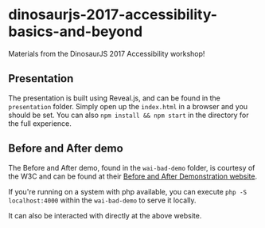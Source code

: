 # dinosaurjs-2017-accessibility-basics-and-beyond

Materials from the DinosaurJS 2017 Accessibility workshop!

## Presentation

The presentation is built using Reveal.js, and can be found in the
`presentation` folder. Simply open up the `index.html` in a browser and you
should be set. You can also `npm install && npm start` in the directory for the
full experience.

## Before and After demo

The Before and After demo, found in the `wai-bad-demo` folder, is courtesy of
the W3C and can be found at their [Before and After Demonstration
website](https://www.w3.org/WAI/demos/bad/).

If you're running on a system with php available, you can execute `php -S
localhost:4000` within the `wai-bad-demo` to serve it locally.

It can also be interacted with directly at the above website.
